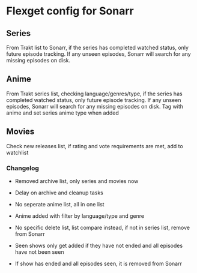 # Flexget config for Sonarr

## Series
From Trakt list to Sonarr, if the series has completed watched status, only future episode tracking. 
If any unseen episodes, Sonarr will search for any missing episodes on disk.

## Anime
From Trakt series list, checking language/genres/type, if the series has completed watched status, only future episode tracking.
If any unseen episodes, Sonarr will search for any missing episodes on disk.
Tag with anime and set series anime type when added

## Movies
Check new releases list, if rating and vote requirements are met, add to watchlist

### Changelog

* Removed archive list, only series and movies now

* Delay on archive and cleanup tasks
* No seperate anime list, all in one list
* Anime added with filter by language/type and genre
* No specific delete list, list compare instead, if not in series list, remove from Sonarr

* Seen shows only get added if they have not ended and all episodes have not been seen
* If show has ended and all episodes seen, it is removed from Sonarr


